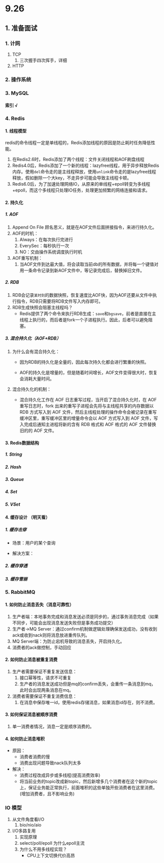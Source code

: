 # 9.26

## 1. 准备面试

### 1. 计网

1. TCP
   1. 三次握手四次挥手，详细
2. HTTP



### 2. 操作系统



### 3. MySQL

#### 索引 √



### 4. Redis

#### 1. 线程模型

redis的命令线程一定是单线程的，Redis添加线程的原因是防止耗时任务降低性能。

1. 在Redis2.6时，Redis添加了两个线程：文件关闭线程和AOF刷盘线程
2. Redis4.0后，Redis添加了一个新的线程：lazyfree线程，用于异步释放Redis内存。使用`del`命令走的是主线程释放，使用`unlink`命令走的是lazyfree线程释放，假如删除一个大key，不走异步可能会导致主线程卡顿。
3. Redis6.0后，为了加速处理网络IO，从原来的单线程+epoll转变为多线程+epoll，而这个多线程只处理IO任务，处理更加频繁的网络连接和请求。

#### 2. 持久化

##### 1. AOF

1. Append On File 顾名思义，就是在AOF文件后面拼接指令，来进行持久化。
2. AOF的时机：
   1. Always：在每次执行完进行
   2. EverySec：每秒执行一次
   3. NO：交由操作系统调度执行时机
3. AOF重写机制：
   1. 当AOF文件到达最大值，将会读取当前db的所有数据，并将每一个键值对用一条命令记录到新AOF文件中，等记录完成后，替换掉旧文件。

##### 2. RDB

1. RDB会记录`某时刻`的数据快照，恢复速度比AOF快，因为AOF还要从文件中执行指令，RDB只需要将RDB文件写入内存即可。
2. RDB生成快照会阻塞主线程吗？
   - Redis提供了两个命令来执行RDB生成：`save`和`bgsave`，前者是直接在主线程上执行的，而后者是fork一个子进程执行。因此，后者可以避免阻塞。

##### 3. 混合持久化（AOF+RDB）

1. 为什么会有混合持久化：

   - 因为RDB的持久化是全量的，因此每次持久化都会进行繁重的快照。

   - AOF的持久化是增量的，但是随着时间增长，AOF文件变得很大时，恢复会消耗大量时间。

2. 混合持久化的机制：
   - 混合持久化工作在 AOF 日志重写过程，当开启了混合持久化时，在 AOF 重写日志时，fork 出来的重写子进程会先将与主线程共享的内存数据以 RDB 方式写入到 AOF 文件，然后主线程处理的操作命令会被记录在重写缓冲区里，重写缓冲区里的增量命令会以 AOF 方式写入到 AOF 文件，写入完成后通知主进程将新的含有 RDB 格式和 AOF 格式的 AOF 文件替换旧的的 AOF 文件。

#### 3. Redis数据结构

##### 1. String



##### 2. Hash

##### 3. Queue

##### 4. Set

##### 5. VSet



#### 4. 缓存设计 （明天看）

##### 1. 缓存击穿

- 场景：用户的某个查询

- 解决方案：

##### 2. 缓存穿透



##### 3. 缓存雪崩



### 5. RabbitMQ

#### 1. 如何防止消息丢失（消息可靠性）

1. 生产者端：本地事务完成和消息发送必须是同步的，通过事务消息完成（如果不同步，可能会出现消息发送失败但是事务成功提交）
2. 生产者->MQ Server：通过confirm机制做逻辑处理确保发送成功，没有收到ack或收到nack则将消息放进重传队列。
3. MQ Server端：为防止宕机导致的消息丢失，开启持久化。
4. 消费者的ack做控制，手动回应

#### 2. 如何防止消息被重复消费

1. 生产者需要保证不重复发送信息：
   1. 接口幂等性，请求不可重复
   2. 生产者的消息发送成功但是mq的confirm丢失，会重传一条消息到mq，此时会出现两条消息在mq。
2. 消费者需要保证不重复消费信息：
   1. 在消息中保存唯一id，使用redis存储消息，如果消息id存在，则不消费。

#### 3. 如何保证消息被顺序消费

1. 单一消费者情况，消息一定是顺序消费的。

   

#### 4. 如何防止消息堆积

- 原因：
  - 消费者消费的慢
  - 消费出现问题导致nack队列太多
- 解决：
  - 消费过程改成异步或多线程(提高消费效率)
  - 将当前业务的topic改成新topic，然后新增多几个消费者在这个新的topic上，保证业务能正常执行，前面堆积的这些单独开些消费者在这里消费。(增加消费者，且不影响业务)

### IO 模型

1. 从文件角度看I/O
   1. bio/nio/aio
2. I/O多路复用 
   1. 实现原理
   2. select/poll/epoll  为什么epoll主流
   3. 为什么不用多线程实现？
      - CPU上下文切换代价高昂
